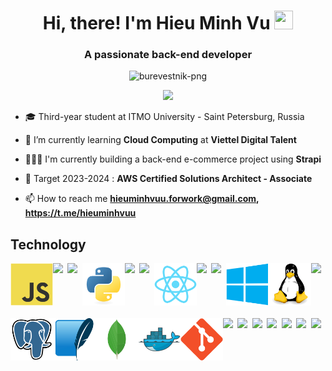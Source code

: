 <h1 align="center">Hi, there! I'm Hieu Minh Vu <img src="https://media2.giphy.com/media/26hisVHpbBwfcfKus/giphy.webp?cid=ecf05e477242c9exx9kdrb69yh9yepj3yyhfdm63ny2ll373&rid=giphy.webp&ct=g" width="30" height="30"/></h1>
<h3 align="center">A passionate back-end developer</h3>

<p align="center"> <img src="https://komarev.com/ghpvc/?username=burevestnik-png&label=Profile%20views&color=0e75b6&style=flat" alt="burevestnik-png" /> </p>

<div id="header" align="center">
  <img src="https://media.tenor.com/Ta0UjU3ajbYAAAAd/space-what.gif" width="500"/>
</div>

-   🎓 Third-year student at ITMO University - Saint Petersburg, Russia

-   🌱 I’m currently learning **Cloud Computing** at **Viettel Digital Talent**

-   🧑🏻‍💻 I'm currently building a back-end e-commerce project using **Strapi**

-   🎯 Target 2023-2024 : **AWS Certified Solutions Architect - Associate**

-   📫 How to reach me **hieuminhvuu.forwork@gmail.com, https://t.me/hieuminhvuu**

## Technology

<div style="display: flex; flex-direction: row; justify-content: center; padding-bottom: 20px">
    <img width="68px" src="https://raw.githubusercontent.com/devicons/devicon/master/icons/javascript/javascript-original.svg"/>
    <img width="68px" src="https://www.vectorlogo.zone/logos/nodejs/nodejs-icon.svg"/>
    <img width="68px" src="https://vectorwiki.com/images/i0tvc__fastapi.svg"/>
    <img width="68px" src="https://raw.githubusercontent.com/devicons/devicon/master/icons/python/python-original.svg"/>
    <img width="68px" src="https://www.vectorlogo.zone/logos/djangoproject/djangoproject-icon.svg"/>
    <img width="68px" src="https://vectorwiki.com/images/es4CV__strapi.svg"/>
    <img width="68px" src="https://raw.githubusercontent.com/devicons/devicon/master/icons/react/react-original.svg"/>
    <img width="68px" src="https://www.vectorlogo.zone/logos/w3_html5/w3_html5-icon.svg"/>
    <img width="68px" src="https://www.vectorlogo.zone/logos/w3_css/w3_css-icon.svg"/>
    <img width="68px" src="https://raw.githubusercontent.com/devicons/devicon/master/icons/windows8/windows8-original.svg"/>
    <img width="68px" src="https://raw.githubusercontent.com/devicons/devicon/master/icons/linux/linux-original.svg"/>
    <img width="68px" src="https://www.vectorlogo.zone/logos/ubuntu/ubuntu-icon.svg"/>
</div>

<div style="display: flex; flex-direction: row; justify-content: center; padding-bottom: 20px">
    <img width="68px" src="https://raw.githubusercontent.com/devicons/devicon/master/icons/postgresql/postgresql-original.svg"/>
    <img width="68px" src="https://raw.githubusercontent.com/devicons/devicon/master/icons/sqlite/sqlite-original.svg"/>
    <img width="68px" src="https://raw.githubusercontent.com/devicons/devicon/master/icons/mongodb/mongodb-original.svg"/>
    <img width="68px" src="https://raw.githubusercontent.com/devicons/devicon/master/icons/docker/docker-original.svg"/>
    <img width="68px" src="https://raw.githubusercontent.com/devicons/devicon/master/icons/git/git-original.svg"/>
    <img width="68px" src="https://img.icons8.com/doodle/25/000000/console--v2.png"/>
    <img width="68px" src="https://img.icons8.com/?size=512&id=iGCCE2iEmh2u&format=png"/>
    <img width="68px" src="https://vectorwiki.com/images/lAEsV__prometheus.svg"/>
    <img width="68px" src="https://www.suse.com/c/wp-content/uploads/2021/09/rancher_blog_compose.png"/>
    <img width="68px" src="https://img.icons8.com/?size=512&id=LoL4bFzqmAa0&format=png"/>
    <img width="68px" src="https://img.icons8.com/?size=512&id=34886&format=png"/>
    <img width="68px" src="https://img.icons8.com/?size=512&id=cvzmaEA4kC0o&format=png"/>
</div>
